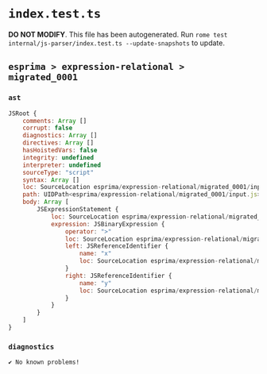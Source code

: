 # `index.test.ts`

**DO NOT MODIFY**. This file has been autogenerated. Run `rome test internal/js-parser/index.test.ts --update-snapshots` to update.

## `esprima > expression-relational > migrated_0001`

### `ast`

```javascript
JSRoot {
	comments: Array []
	corrupt: false
	diagnostics: Array []
	directives: Array []
	hasHoistedVars: false
	integrity: undefined
	interpreter: undefined
	sourceType: "script"
	syntax: Array []
	loc: SourceLocation esprima/expression-relational/migrated_0001/input.js 1:0-2:0
	path: UIDPath<esprima/expression-relational/migrated_0001/input.js>
	body: Array [
		JSExpressionStatement {
			loc: SourceLocation esprima/expression-relational/migrated_0001/input.js 1:0-1:5
			expression: JSBinaryExpression {
				operator: ">"
				loc: SourceLocation esprima/expression-relational/migrated_0001/input.js 1:0-1:5
				left: JSReferenceIdentifier {
					name: "x"
					loc: SourceLocation esprima/expression-relational/migrated_0001/input.js 1:0-1:1 (x)
				}
				right: JSReferenceIdentifier {
					name: "y"
					loc: SourceLocation esprima/expression-relational/migrated_0001/input.js 1:4-1:5 (y)
				}
			}
		}
	]
}
```

### `diagnostics`

```
✔ No known problems!

```
